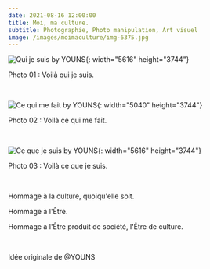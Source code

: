 ```yaml
---
date: 2021-08-16 12:00:00
title: Moi, ma culture.
subtitle: Photographie, Photo manipulation, Art visuel
image: /images/moimaculture/img-6375.jpg
---
```

​​​​​​![Qui je suis by YOUNS](/images/moimaculture/IMG_6422.jpg){: width="5616" height="3744"}

Photo 01 : Voil&agrave; qui je suis.

&nbsp;

![Ce qui me fait by YOUNS](/images/moimaculture/IMG_6375.jpg){: width="5040" height="3744"}

Photo 02 : Voil&agrave; ce qui me fait.

&nbsp;

![Ce que je suis by YOUNS](/images/moimaculture/IMG_6402.jpg){: width="5616" height="3744"}

Photo 03 : Voil&agrave; ce que je suis.

&nbsp;

Hommage &agrave; la culture, quoiqu'elle soit.

Hommage &agrave; l'&Ecirc;tre.

Hommage &agrave; l'&Ecirc;tre produit de société, l'&Ecirc;tre de culture.

&nbsp;

Idée originale de @YOUNS

&nbsp;

&nbsp;